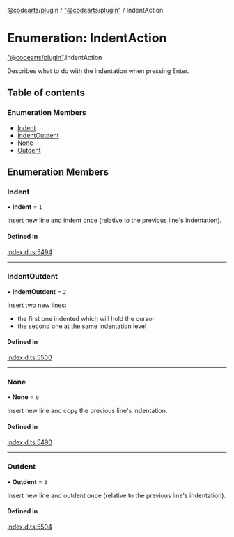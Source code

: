 [@codearts/plugin](../README.md) / ["@codearts/plugin"](../modules/_codearts_plugin_.md) / IndentAction

# Enumeration: IndentAction

["@codearts/plugin"](../modules/_codearts_plugin_.md).IndentAction

Describes what to do with the indentation when pressing Enter.

## Table of contents

### Enumeration Members

- [Indent](codearts_plugin_.IndentAction.md#indent)
- [IndentOutdent](codearts_plugin_.IndentAction.md#indentoutdent)
- [None](codearts_plugin_.IndentAction.md#none)
- [Outdent](codearts_plugin_.IndentAction.md#outdent)

## Enumeration Members

### Indent

• **Indent** = ``1``

Insert new line and indent once (relative to the previous line's indentation).

#### Defined in

[index.d.ts:5494](https://github.com/huaweicloud/cloudide-plugin-api/blob/03b481c/index.d.ts#L5494)

___

### IndentOutdent

• **IndentOutdent** = ``2``

Insert two new lines:
 - the first one indented which will hold the cursor
 - the second one at the same indentation level

#### Defined in

[index.d.ts:5500](https://github.com/huaweicloud/cloudide-plugin-api/blob/03b481c/index.d.ts#L5500)

___

### None

• **None** = ``0``

Insert new line and copy the previous line's indentation.

#### Defined in

[index.d.ts:5490](https://github.com/huaweicloud/cloudide-plugin-api/blob/03b481c/index.d.ts#L5490)

___

### Outdent

• **Outdent** = ``3``

Insert new line and outdent once (relative to the previous line's indentation).

#### Defined in

[index.d.ts:5504](https://github.com/huaweicloud/cloudide-plugin-api/blob/03b481c/index.d.ts#L5504)
